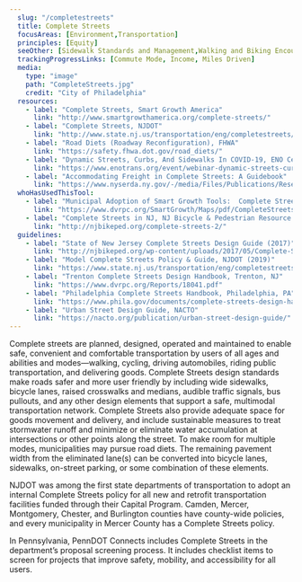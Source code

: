 ```yaml
---
  slug: "/completestreets"
  title: Complete Streets
  focusAreas: [Environment,Transportation]
  principles: [Equity]
  seeOther: [Sidewalk Standards and Management,Walking and Biking Encouragement Programs,Curbside Management]
  trackingProgressLinks: [Commute Mode, Income, Miles Driven]
  media: 
    type: "image"
    path: "CompleteStreets.jpg"
    credit: "City of Philadelphia"
  resources: 
    - label: "Complete Streets, Smart Growth America"
      link: "http://www.smartgrowthamerica.org/complete-streets/"
    - label: "Complete Streets, NJDOT"
      link: "http://www.state.nj.us/transportation/eng/completestreets/"
    - label: "Road Diets (Roadway Reconfiguration), FHWA"
      link: "https://safety.fhwa.dot.gov/road_diets/"
    - label: "Dynamic Streets, Curbs, And Sidewalks In COVID-19, ENO Center for Transportation"
      link: "https://www.enotrans.org/event/webinar-dynamic-streets-curbs-and-sidewalks-in-covid-19/"
    - label: "Accommodating Freight in Complete Streets: A Guidebook"
      link: "https://www.nyserda.ny.gov/-/media/Files/Publications/Research/Transportation/19-14-Accommodating-Freight-in-Complete-Streets.ashx"
  whoHasUsedThisTool: 
    - label: "Municipal Adoption of Smart Growth Tools:  Complete Streets Ordinance or Resolution, DVRPC  (2020)"
      link: "https://www.dvrpc.org/SmartGrowth/Maps/pdf/CompleteStreets.pdf"
    - label: "Complete Streets in NJ, NJ Bicycle & Pedestrian Resource Center (2022)"
      link: "http://njbikeped.org/complete-streets-2/"
  guidelines: 
    - label: "State of New Jersey Complete Streets Design Guide (2017)"
      link: "http://njbikeped.org/wp-content/uploads/2017/05/Complete-Streets-Design-Guide.pdf"
    - label: "Model Complete Streets Policy & Guide, NJDOT (2019)"
      link: "https://www.state.nj.us/transportation/eng/completestreets/pdf/CS_Model_Policy_2019.pdf"
    - label: "Trenton Complete Streets Design Handbook, Trenton, NJ"
      link: "https://www.dvrpc.org/Reports/18041.pdf"
    - label: "Philadelphia Complete Streets Handbook, Philadelphia, PA"
      link: "https://www.phila.gov/documents/complete-streets-design-handbook/"
    - label: "Urban Street Design Guide, NACTO"
      link: "https://nacto.org/publication/urban-street-design-guide/"
---
```


Complete streets are planned, designed, operated and maintained to enable safe, convenient and comfortable transportation by users of all ages and abilities and modes—walking, cycling, driving automobiles, riding public transportation, and delivering goods. Complete Streets design standards make roads safer and more user friendly by including wide sidewalks, bicycle lanes, raised crosswalks and medians, audible traffic signals, bus pullouts, and any other design elements that support a safe, multimodal transportation network. Complete Streets also provide adequate space for goods movement and delivery, and include sustainable measures to treat stormwater runoff and minimize or eliminate water accumulation at intersections or other points along the street. To make room for multiple modes, municipalities may pursue road diets. The remaining pavement width from the eliminated lane(s) can be converted into bicycle lanes, sidewalks, on-street parking, or some combination of these elements.

NJDOT was among the first state departments of transportation to adopt an internal Complete Streets policy for all new and retrofit transportation facilities funded through their Capital Program. Camden, Mercer, Montgomery, Chester, and Burlington counties have county-wide policies, and every municipality in Mercer County has a Complete Streets policy.

In Pennsylvania, PennDOT Connects includes Complete Streets in the department’s proposal screening process. It includes checklist items to screen for projects that improve safety, mobility, and accessibility for all users.

